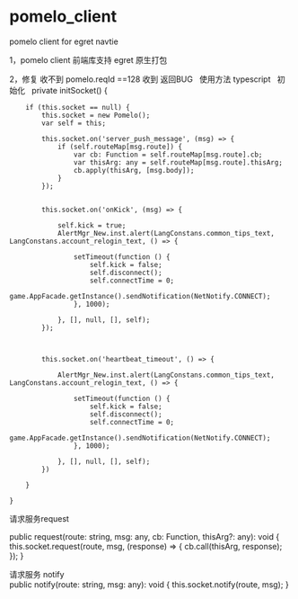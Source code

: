 # pomelo_client
pomelo client for egret navtie

1，pomelo client 前端库支持 egret 原生打包

2，修复 收不到 pomelo.reqId ==128 收到 返回BUG
 
使用方法  typescript
 
初始化 
 private initSocket() {

        if (this.socket == null) {
            this.socket = new Pomelo();
            var self = this;

            this.socket.on('server_push_message', (msg) => {
                if (self.routeMap[msg.route]) {
                    var cb: Function = self.routeMap[msg.route].cb;
                    var thisArg: any = self.routeMap[msg.route].thisArg;
                    cb.apply(thisArg, [msg.body]);
                }
            });


            this.socket.on('onKick', (msg) => {

                self.kick = true;
                AlertMgr_New.inst.alert(LangConstans.common_tips_text, LangConstans.account_relogin_text, () => {

                    setTimeout(function () {
                        self.kick = false;
                        self.disconnect();
                        self.connectTime = 0;
                        game.AppFacade.getInstance().sendNotification(NetNotify.CONNECT);
                    }, 1000);

                }, [], null, [], self);
            });



            this.socket.on('heartbeat_timeout', () => {

                AlertMgr_New.inst.alert(LangConstans.common_tips_text, LangConstans.account_relogin_text, () => {

                    setTimeout(function () {
                        self.kick = false;
                        self.disconnect();
                        self.connectTime = 0;
                        game.AppFacade.getInstance().sendNotification(NetNotify.CONNECT);
                    }, 1000);

                }, [], null, [], self);
            })

        }

    }
 

请求服务request

public request(route: string, msg: any, cb: Function, thisArg?: any): void {
        this.socket.request(route, msg, (response) => {
            cb.call(thisArg, response);
        });
    }
    
    
  请求服务 notify  
    public notify(route: string, msg: any): void {
        this.socket.notify(route, msg);
    }
